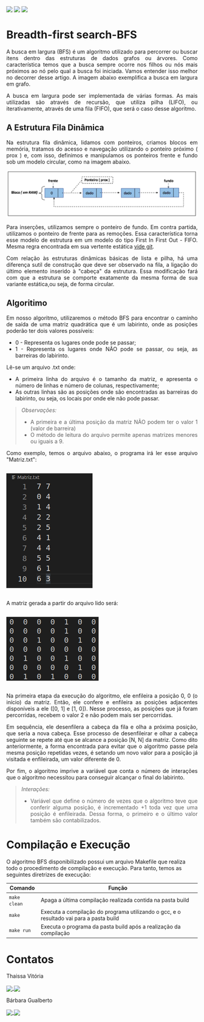 <div style="display: inline-block;">
<img src="https://img.shields.io/badge/C-00599C?style=for-the-badge&logo=c&logoColor=white"/> 
<img src="https://img.shields.io/badge/Visual_Studio_Code-0078D4?style=for-the-badge&logo=visual%20studio%20code&logoColor=white"/> 
<img src="https://img.shields.io/badge/Ubuntu-E95420?style=for-the-badge&logo=ubuntu&logoColor=white"/> 
</a> 
</div>

# Breadth-first search-BFS
<div align="justify">
 A busca em largura (BFS) é um algoritmo utilizado para percorrer ou buscar itens dentro das estruturas de dados grafos ou árvores. Como característica temos que a busca sempre ocorre nos filhos ou nós mais próximos ao nó pelo qual a busca foi iniciada. Vamos entender isso melhor no decorrer desse artigo. A imagem abaixo exemplifica a busca em largura em grafo.

 A busca em largura pode ser implementada de várias formas. As mais utilizadas são através de recursão, que utiliza pilha (LIFO), ou iterativamente, através de uma fila (FIFO), que será o caso desse algoritmo.
</div>

## A Estrutura Fila Dinâmica
<div align="justify">
 Na estrutura fila dinâmica, lidamos com ponteiros, criamos blocos em memória, tratamos do acesso e navegação utilizando o ponteiro próximo ( prox ) e, com isso, definimos e manipulamos os ponteiros frente e fundo sob um modelo circular, como na imagem abaixo. 

<div align="center">
 <p> </p>
 <img src="img/fila.png" alt=RepresentaçãoFila>
 <p> </p>
</div>

  Para inserções, utilizamos sempre o ponteiro de fundo. Em contra partida, utilizamos o ponteiro de frente para as remoções. Essa característica torna esse modelo de estrutura em um modelo do tipo First In First Out - FIFO. Mesma regra encontrada em sua vertente estática [vide git](https://github.com/mpiress/linear_queue).

 Com relação às estruturas dinâmicas básicas de lista e pilha, há uma diferença sutil de construção que deve ser observado na fila, a ligação do último elemento inserido à "cabeça" da estrutura. Essa modificação fará com que a estrutura se comporte exatamente da mesma forma de sua variante estática,ou seja, de forma circular.
</div>

## Algoritimo
<div align="justify">
Em nosso algoritmo, utilizaremos o método BFS para encontrar o caminho de saída de uma matriz quadrática que é um labirinto, onde as posições poderão ter dois valores possíveis:
 <ul>
  <li> 0 - Representa os lugares onde pode se passar;</li>
  <li> 1 - Representa os lugares onde NÃO pode se passar, ou seja, as barreiras do labirinto.</li>
 </ul>

Lê-se um arquivo .txt onde:
<ul>
 <li> A primeira linha do arquivo é o tamanho da matriz, e apresenta o número de linhas e número de colunas, respectivamente;</li>
 <li> As outras linhas são as posições onde são encontradas as barreiras do labirinto, ou seja, os locais por onde ele não pode passar.</li>
</ul>
 
 >*Observações:* 
 > - A primeira e a última posição da matriz NÃO podem ter o valor 1 (valor de barreira)
 > - O método de leitura do arquivo permite apenas matrizes menores ou iguais a 9.
>

 Como exemplo, temos o arquivo abaixo, o programa irá ler esse arquivo "Matriz.txt":
 <div style="display: inline-block;" align="center">
  <p> </p>
 <img src=img/arquivo.png alt=arquivo.txt>
  <p> </p>
 </div>
 
 A matriz gerada a partir do arquivo lido será:
  <div style="display: inline-block;" align="center">
   <p> </p>
 <img src=img/matriz.png alt=matriz> 
   <p> </p>
 </div>

Na primeira etapa da execução do algoritmo, ele enfileira a posição 0, 0 (o início) da matriz. Então, ele confere e enfileira as posições adjacentes disponíveis a ele ([0, 1] e [1, 0]). Nesse processo, as posições que já foram percorridas, recebem o valor 2 e não podem mais ser percorridas. 
 
Em sequência, ele desenfilera a cabeça da fila e olha a próxima posição, que seria a nova cabeça. Esse processo de desenfileirar e olhar a cabeça seguinte se repete até que se alcance a posição [N, N] da matriz. Como dito anteriormente, a forma encontrada para evitar que o algoritmo passe pela mesma posição repetidas vezes, é setando um novo valor para a posição já visitada e enfileirada, um valor diferente de 0.
 
Por fim, o algoritmo imprive a variável que conta o número de interações que o algoritmo necessitou para conseguir alcançar o final do labirinto.
 
>*Interações:* 
 > - Variável que define o número de vezes que o algoritmo teve que conferir alguma posição, é incrementado +1 toda vez que uma posição é enfileirada. Dessa forma, o primeiro e o último valor também são contabilizados.
>
</div>

# Compilação e Execução

O algoritmo BFS disponibilizado possui um arquivo Makefile que realiza todo o procedimento de compilação e execução. Para tanto, temos as seguintes diretrizes de execução:

<div>

| Comando                |  Função                                                                                           |
| -----------------------| ------------------------------------------------------------------------------------------------- |
|  `make clean`          | Apaga a última compilação realizada contida na pasta build                                        |
|  `make`                | Executa a compilação do programa utilizando o gcc, e o resultado vai para a pasta build           |
|  `make run`            | Executa o programa da pasta build após a realização da compilação                                 |

</div>

# Contatos

<div>
<p align="justify"> Thaissa Vitória</p>
<a href="https://t.me/thaissadaldegan">
<img align="center"  src="https://img.shields.io/badge/Telegram-2CA5E0?style=for-the-badge&logo=telegram&logoColor=white"/> 

<a href="https://www.linkedin.com/in/thaissa-vitoria-daldegan-6a84b9153/">
<img align="center"  src="https://img.shields.io/badge/LinkedIn-0077B5?style=for-the-badge&logo=linkedin&logoColor=white"/>
</a>
</div>


<div>
<p align="justify"> Bárbara Gualberto</p>
<a href="https://t.me/barbrinas">
<img align="center" src="https://img.shields.io/badge/Telegram-2CA5E0?style=for-the-badge&logo=telegram&logoColor=white"/> 

<a href="https://www.linkedin.com/in/barbara-gualberto/">
<img align="center" src="https://img.shields.io/badge/LinkedIn-0077B5?style=for-the-badge&logo=linkedin&logoColor=white"/>
</a>
</div>



